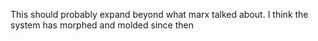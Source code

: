 This should probably expand beyond what marx talked about. I think the system has morphed and molded since then
